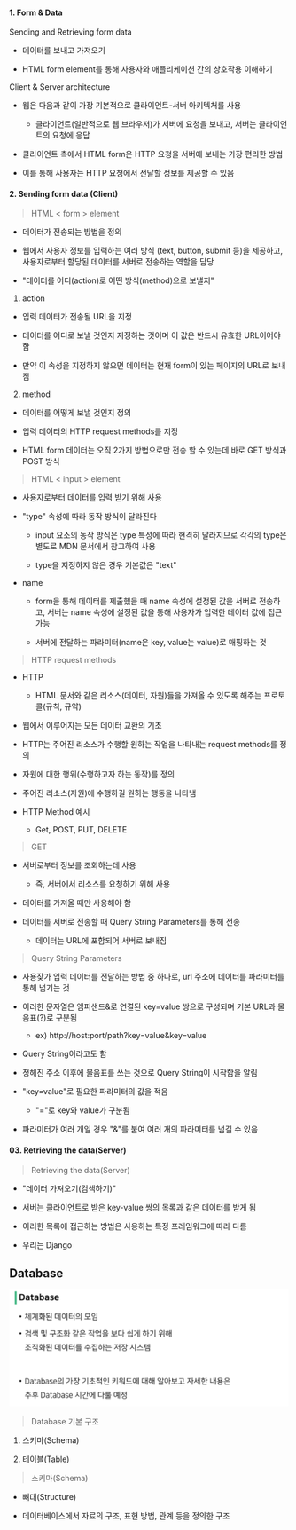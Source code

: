 #### 1. Form & Data

Sending and Retrieving form data  

- 데이터를 보내고 가져오기

- HTML form element를 통해 사용자와 애플리케이션 간의 상호작용 이해하기

Client & Server architecture

- 웹은 다음과 같이 가장 기본적으로 클라이언트-서버 아키텍처를 사용
  
  - 클라이언트(일반적으로 웹 브라우저)가 서버에 요청을 보내고, 서버는 클라이언트의 요청에 응답

- 클라이언트 측에서 HTML form은 HTTP 요청을 서버에 보내는 가장 편리한 방법

- 이를 통해 사용자는 HTTP 요청에서 전달할 정보를 제공할 수 있음

#### 2. Sending form data (Client)

> HTML < form > element

- 데이터가 전송되는 방법을 정의

- 웹에서 사용자 정보를 입력하는 여러 방식 (text, button, submit 등)을 제공하고, 사용자로부터 할당된 데이터를 서버로 전송하는 역할을 담당

- "데이터를 어디(action)로 어떤 방식(method)으로 보낼지"
1. action
- 입력 데이터가 전송될 URL을 지정

- 데이터를 어디로 보낼 것인지 지정하는 것이며 이 값은 반드시 유효한 URL이어야 함

- 만약 이 속성을 지정하지 않으면 데이터는 현재 form이 있는 페이지의 URL로 보내짐
2. method
- 데이터를 어떻게 보낼 것인지 정의

- 입력 데이터의 HTTP request methods를 지정

- HTML form 데이터는 오직 2가지 방법으로만 전송 할 수 있는데 바로 GET 방식과 POST 방식

> HTML < input > element

- 사용자로부터 데이터를 입력 받기 위해 사용

- "type" 속성에 따라 동작 방식이 달라진다
  
  - input 요소의 동작 방식은 type 특성에 따라 현격히 달라지므로 각각의 type은 별도로 MDN 문서에서 참고하여 사용
  
  - type을 지정하지 않은 경우 기본값은 "text"

- name
  
  - form을 통해 데이터를 제출했을 때 name 속성에 설정된 값을 서버로 전송하고, 서버는  name 속성에 설정된 값을 통해 사용자가 입력한 데이터 값에 접근가능
  
  - 서버에 전달하는 파라미터(name은 key, value는 value)로 매핑하는 것

> HTTP request methods

- HTTP
  
  - HTML 문서와 같은 리소스(데이터, 자원)들을 가져올 수 있도록 해주는 프로토콜(규칙, 규약)

- 웹에서 이루어지는 모든 데이터 교환의 기초

- HTTP는 주어진 리소스가 수행할 원하는 작업을 나타내는 request methods를 정의

- 자원에 대한 행위(수행하고자 하는 동작)를 정의

- 주어진 리소스(자원)에 수행하길 원하는 행동을 나타냄

- HTTP Method 예시
  
  - Get, POST, PUT, DELETE

> GET

- 서버로부터 정보를 조회하는데 사용
  
  - 즉, 서버에서 리소스를 요청하기 위해 사용

- 데이터를 가져올 때만 사용해야 함

- 데이터를 서버로 전송할 때 Query String Parameters를 통해 전송
  
  - 데이터는 URL에 포함되어 서버로 보내짐

> Query String Parameters

- 사용잦가 입력 데이터를 전달하는 방법 중 하나로, url 주소에 데이터를 파라미터를 통해 넘기는 것

- 이러한 문자열은 앰퍼샌드&로 연결된 key=value 쌍으로 구성되며 기본 URL과 물음표(?)로 구분됨
  
  - ex) http://host:port/path?key=value&key=value

- Query String이라고도 함

- 정해진 주소 이후에 물음표를 쓰는 것으로 Query String이 시작함을 알림

- "key=value"로 필요한 파라미터의 값을 적음
  
  - "="로 key와 value가 구분됨

- 파라미터가 여러 개일 경우 "&"를 붙여 여러 개의 파라미터를 넘길 수 있음

#### 03. Retrieving the data(Server)

> Retrieving the data(Server)

- "데이터 가져오기(검색하기)"

- 서버는 클라이언트로 받은 key-value 쌍의 목록과 같은 데이터를 받게 됨

- 이러한 목록에 접근하는 방법은 사용하는 특정 프레임워크에 따라 다름

- 우리는 Django

## Database

![](TIL0316_Django_formdata_model_assets/2023-03-16-10-00-43-image.png)

> Database 기본 구조

1. 스키마(Schema)

2. 테이블(Table)

> 스키마(Schema)

- 뼈대(Structure)

- 데이터베이스에서 자료의 구조, 표현 방법, 관계 등을 정의한 구조
